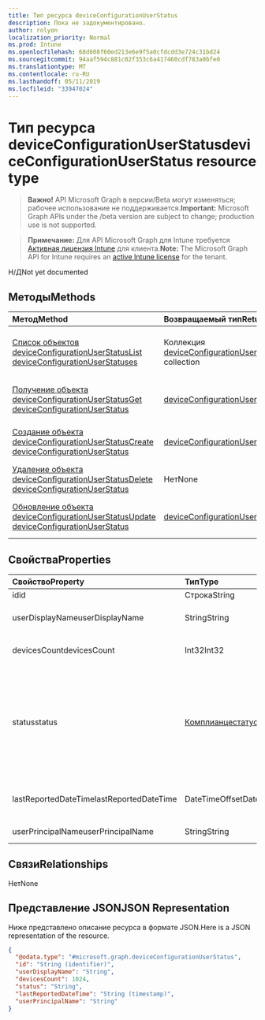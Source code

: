 ```yaml
---
title: Тип ресурса deviceConfigurationUserStatus
description: Пока не задокументировано.
author: rolyon
localization_priority: Normal
ms.prod: Intune
ms.openlocfilehash: 68d608f60ed213e6e9f5a0cfdcdd3e724c31bd24
ms.sourcegitcommit: 94aaf594c881c02f353c6a417460cdf783a0bfe0
ms.translationtype: MT
ms.contentlocale: ru-RU
ms.lasthandoff: 05/11/2019
ms.locfileid: "33947024"
---
```

# <a name="deviceconfigurationuserstatus-resource-type"></a><span data-ttu-id="6aa4c-103">Тип ресурса deviceConfigurationUserStatus</span><span class="sxs-lookup"><span data-stu-id="6aa4c-103">deviceConfigurationUserStatus resource type</span></span>

> <span data-ttu-id="6aa4c-104">**Важно!** API Microsoft Graph в версии/Beta могут изменяться; рабочее использование не поддерживается.</span><span class="sxs-lookup"><span data-stu-id="6aa4c-104">**Important:** Microsoft Graph APIs under the /beta version are subject to change; production use is not supported.</span></span>

> <span data-ttu-id="6aa4c-105">**Примечание:** Для API Microsoft Graph для Intune требуется [Активная лицензия Intune](https://go.microsoft.com/fwlink/?linkid=839381) для клиента.</span><span class="sxs-lookup"><span data-stu-id="6aa4c-105">**Note:** The Microsoft Graph API for Intune requires an [active Intune license](https://go.microsoft.com/fwlink/?linkid=839381) for the tenant.</span></span>

<span data-ttu-id="6aa4c-106">Н/Д</span><span class="sxs-lookup"><span data-stu-id="6aa4c-106">Not yet documented</span></span>

## <a name="methods"></a><span data-ttu-id="6aa4c-107">Методы</span><span class="sxs-lookup"><span data-stu-id="6aa4c-107">Methods</span></span>
|<span data-ttu-id="6aa4c-108">Метод</span><span class="sxs-lookup"><span data-stu-id="6aa4c-108">Method</span></span>|<span data-ttu-id="6aa4c-109">Возвращаемый тип</span><span class="sxs-lookup"><span data-stu-id="6aa4c-109">Return Type</span></span>|<span data-ttu-id="6aa4c-110">Описание</span><span class="sxs-lookup"><span data-stu-id="6aa4c-110">Description</span></span>|
|:---|:---|:---|
|[<span data-ttu-id="6aa4c-111">Список объектов deviceConfigurationUserStatus</span><span class="sxs-lookup"><span data-stu-id="6aa4c-111">List deviceConfigurationUserStatuses</span></span>](../api/intune-deviceconfig-deviceconfigurationuserstatus-list.md)|<span data-ttu-id="6aa4c-112">Коллекция [deviceConfigurationUserStatus](../resources/intune-deviceconfig-deviceconfigurationuserstatus.md)</span><span class="sxs-lookup"><span data-stu-id="6aa4c-112">[deviceConfigurationUserStatus](../resources/intune-deviceconfig-deviceconfigurationuserstatus.md) collection</span></span>|<span data-ttu-id="6aa4c-113">Список свойств и связей объектов [deviceConfigurationUserStatus](../resources/intune-deviceconfig-deviceconfigurationuserstatus.md).</span><span class="sxs-lookup"><span data-stu-id="6aa4c-113">List properties and relationships of the [deviceConfigurationUserStatus](../resources/intune-deviceconfig-deviceconfigurationuserstatus.md) objects.</span></span>|
|[<span data-ttu-id="6aa4c-114">Получение объекта deviceConfigurationUserStatus</span><span class="sxs-lookup"><span data-stu-id="6aa4c-114">Get deviceConfigurationUserStatus</span></span>](../api/intune-deviceconfig-deviceconfigurationuserstatus-get.md)|<span data-ttu-id="6aa4c-115">[deviceConfigurationUserStatus](../resources/intune-deviceconfig-deviceconfigurationuserstatus.md);</span><span class="sxs-lookup"><span data-stu-id="6aa4c-115">[deviceConfigurationUserStatus](../resources/intune-deviceconfig-deviceconfigurationuserstatus.md)</span></span>|<span data-ttu-id="6aa4c-116">Чтение свойств и связей объекта [deviceConfigurationUserStatus](../resources/intune-deviceconfig-deviceconfigurationuserstatus.md).</span><span class="sxs-lookup"><span data-stu-id="6aa4c-116">Read properties and relationships of the [deviceConfigurationUserStatus](../resources/intune-deviceconfig-deviceconfigurationuserstatus.md) object.</span></span>|
|[<span data-ttu-id="6aa4c-117">Создание объекта deviceConfigurationUserStatus</span><span class="sxs-lookup"><span data-stu-id="6aa4c-117">Create deviceConfigurationUserStatus</span></span>](../api/intune-deviceconfig-deviceconfigurationuserstatus-create.md)|<span data-ttu-id="6aa4c-118">[deviceConfigurationUserStatus](../resources/intune-deviceconfig-deviceconfigurationuserstatus.md);</span><span class="sxs-lookup"><span data-stu-id="6aa4c-118">[deviceConfigurationUserStatus](../resources/intune-deviceconfig-deviceconfigurationuserstatus.md)</span></span>|<span data-ttu-id="6aa4c-119">Создание объекта [deviceConfigurationUserStatus](../resources/intune-deviceconfig-deviceconfigurationuserstatus.md).</span><span class="sxs-lookup"><span data-stu-id="6aa4c-119">Create a new [deviceConfigurationUserStatus](../resources/intune-deviceconfig-deviceconfigurationuserstatus.md) object.</span></span>|
|[<span data-ttu-id="6aa4c-120">Удаление объекта deviceConfigurationUserStatus</span><span class="sxs-lookup"><span data-stu-id="6aa4c-120">Delete deviceConfigurationUserStatus</span></span>](../api/intune-deviceconfig-deviceconfigurationuserstatus-delete.md)|<span data-ttu-id="6aa4c-121">Нет</span><span class="sxs-lookup"><span data-stu-id="6aa4c-121">None</span></span>|<span data-ttu-id="6aa4c-122">Удаляет объект [deviceConfigurationUserStatus](../resources/intune-deviceconfig-deviceconfigurationuserstatus.md).</span><span class="sxs-lookup"><span data-stu-id="6aa4c-122">Deletes a [deviceConfigurationUserStatus](../resources/intune-deviceconfig-deviceconfigurationuserstatus.md).</span></span>|
|[<span data-ttu-id="6aa4c-123">Обновление объекта deviceConfigurationUserStatus</span><span class="sxs-lookup"><span data-stu-id="6aa4c-123">Update deviceConfigurationUserStatus</span></span>](../api/intune-deviceconfig-deviceconfigurationuserstatus-update.md)|[<span data-ttu-id="6aa4c-124">deviceConfigurationUserStatus</span><span class="sxs-lookup"><span data-stu-id="6aa4c-124">deviceConfigurationUserStatus</span></span>](../resources/intune-deviceconfig-deviceconfigurationuserstatus.md)|<span data-ttu-id="6aa4c-125">Обновление свойств объекта [deviceConfigurationUserStatus](../resources/intune-deviceconfig-deviceconfigurationuserstatus.md).</span><span class="sxs-lookup"><span data-stu-id="6aa4c-125">Update the properties of a [deviceConfigurationUserStatus](../resources/intune-deviceconfig-deviceconfigurationuserstatus.md) object.</span></span>|

## <a name="properties"></a><span data-ttu-id="6aa4c-126">Свойства</span><span class="sxs-lookup"><span data-stu-id="6aa4c-126">Properties</span></span>
|<span data-ttu-id="6aa4c-127">Свойство</span><span class="sxs-lookup"><span data-stu-id="6aa4c-127">Property</span></span>|<span data-ttu-id="6aa4c-128">Тип</span><span class="sxs-lookup"><span data-stu-id="6aa4c-128">Type</span></span>|<span data-ttu-id="6aa4c-129">Описание</span><span class="sxs-lookup"><span data-stu-id="6aa4c-129">Description</span></span>|
|:---|:---|:---|
|<span data-ttu-id="6aa4c-130">id</span><span class="sxs-lookup"><span data-stu-id="6aa4c-130">id</span></span>|<span data-ttu-id="6aa4c-131">Строка</span><span class="sxs-lookup"><span data-stu-id="6aa4c-131">String</span></span>|<span data-ttu-id="6aa4c-132">Ключ объекта.</span><span class="sxs-lookup"><span data-stu-id="6aa4c-132">Key of the entity.</span></span>|
|<span data-ttu-id="6aa4c-133">userDisplayName</span><span class="sxs-lookup"><span data-stu-id="6aa4c-133">userDisplayName</span></span>|<span data-ttu-id="6aa4c-134">String</span><span class="sxs-lookup"><span data-stu-id="6aa4c-134">String</span></span>|<span data-ttu-id="6aa4c-135">Имя пользователя в объекте DevicePolicyStatus.</span><span class="sxs-lookup"><span data-stu-id="6aa4c-135">User name of the DevicePolicyStatus.</span></span>|
|<span data-ttu-id="6aa4c-136">devicesCount</span><span class="sxs-lookup"><span data-stu-id="6aa4c-136">devicesCount</span></span>|<span data-ttu-id="6aa4c-137">Int32</span><span class="sxs-lookup"><span data-stu-id="6aa4c-137">Int32</span></span>|<span data-ttu-id="6aa4c-138">Количество устройств для этого пользователя.</span><span class="sxs-lookup"><span data-stu-id="6aa4c-138">Devices count for that user.</span></span>|
|<span data-ttu-id="6aa4c-139">status</span><span class="sxs-lookup"><span data-stu-id="6aa4c-139">status</span></span>|[<span data-ttu-id="6aa4c-140">Комплианцестатус</span><span class="sxs-lookup"><span data-stu-id="6aa4c-140">complianceStatus</span></span>](../resources/intune-shared-compliancestatus.md)|<span data-ttu-id="6aa4c-141">Состояние соответствия требованиям для отчета о политике.</span><span class="sxs-lookup"><span data-stu-id="6aa4c-141">Compliance status of the policy report.</span></span> <span data-ttu-id="6aa4c-142">Возможные значения: `unknown`, `notApplicable`, `compliant`, `remediated`, `nonCompliant`, `error`, `conflict`, `notAssigned`.</span><span class="sxs-lookup"><span data-stu-id="6aa4c-142">Possible values are: `unknown`, `notApplicable`, `compliant`, `remediated`, `nonCompliant`, `error`, `conflict`, `notAssigned`.</span></span>|
|<span data-ttu-id="6aa4c-143">lastReportedDateTime</span><span class="sxs-lookup"><span data-stu-id="6aa4c-143">lastReportedDateTime</span></span>|<span data-ttu-id="6aa4c-144">DateTimeOffset</span><span class="sxs-lookup"><span data-stu-id="6aa4c-144">DateTimeOffset</span></span>|<span data-ttu-id="6aa4c-145">Дата и время последнего изменения отчета о политике.</span><span class="sxs-lookup"><span data-stu-id="6aa4c-145">Last modified date time of the policy report.</span></span>|
|<span data-ttu-id="6aa4c-146">userPrincipalName</span><span class="sxs-lookup"><span data-stu-id="6aa4c-146">userPrincipalName</span></span>|<span data-ttu-id="6aa4c-147">String</span><span class="sxs-lookup"><span data-stu-id="6aa4c-147">String</span></span>|<span data-ttu-id="6aa4c-148">Имя участника-пользователя.</span><span class="sxs-lookup"><span data-stu-id="6aa4c-148">UserPrincipalName.</span></span>|

## <a name="relationships"></a><span data-ttu-id="6aa4c-149">Связи</span><span class="sxs-lookup"><span data-stu-id="6aa4c-149">Relationships</span></span>
<span data-ttu-id="6aa4c-150">Нет</span><span class="sxs-lookup"><span data-stu-id="6aa4c-150">None</span></span>

## <a name="json-representation"></a><span data-ttu-id="6aa4c-151">Представление JSON</span><span class="sxs-lookup"><span data-stu-id="6aa4c-151">JSON Representation</span></span>
<span data-ttu-id="6aa4c-152">Ниже представлено описание ресурса в формате JSON.</span><span class="sxs-lookup"><span data-stu-id="6aa4c-152">Here is a JSON representation of the resource.</span></span>
<!-- {
  "blockType": "resource",
  "keyProperty": "id",
  "@odata.type": "microsoft.graph.deviceConfigurationUserStatus"
}
-->
``` json
{
  "@odata.type": "#microsoft.graph.deviceConfigurationUserStatus",
  "id": "String (identifier)",
  "userDisplayName": "String",
  "devicesCount": 1024,
  "status": "String",
  "lastReportedDateTime": "String (timestamp)",
  "userPrincipalName": "String"
}
```




